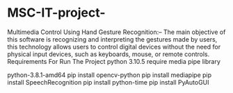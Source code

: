 # MSC-IT-project-
Multimedia Control Using Hand Gesture Recognition:– The main objective of this software is recognizing and interpreting the gestures made by users, this technology allows users to control digital devices without the need for physical input devices, such as keyboards, mouse, or remote controls.
Requirements For Run The Project
python 3.10.5
require media pipe library



python-3.8.1-amd64
pip install opencv-python
pip install mediapipe
pip install SpeechRecognition
pip install python-time
pip install PyAutoGUI
